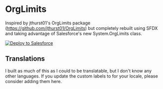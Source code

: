 # OrgLimits
Inspired by jthurst01's OrgLimits package (https://github.com/jthurst01/OrgLimits) but completely rebuilt using SFDX and taking advantage of Salesforce's new System.OrgLimits class.

<a href="https://githubsfdeploy.herokuapp.com">
  <img alt="Deploy to Salesforce"
       src="https://raw.githubusercontent.com/afawcett/githubsfdeploy/master/deploy.png">
</a>


## Translations
I built as much of this as I could to be translatable, but I don't know any other languages. If you update the custom labels to for your locale, please consider adding them here.


